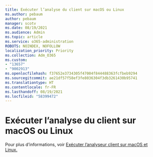 ```yaml
---
title: Exécuter l’analyse du client sur macOS ou Linux
ms.author: pebaum
author: pebaum
manager: scotv
ms.date: 08/19/2021
ms.audience: Admin
ms.topic: article
ms.service: o365-administration
ROBOTS: NOINDEX, NOFOLLOW
localization_priority: Priority
ms.collection: Adm_O365
ms.custom:
- "13657"
- "9002913"
ms.openlocfilehash: f37652e3734305f47004f844488363fcfbeb9294
ms.sourcegitcommit: ae21df57f58ef3fe8036304f3db3261430b95741
ms.translationtype: HT
ms.contentlocale: fr-FR
ms.lasthandoff: 08/19/2021
ms.locfileid: "58399472"
---
```

# <a name="run-the-client-analyzer-on-macos-and-linux"></a>Exécuter l’analyse du client sur macOS ou Linux

Pour plus d’informations, voir [Exécuter l’analyseur client sur macOS et Linux.](https://docs.microsoft.com/microsoft-365/security/defender-endpoint/run-analyzer-macos-linux)